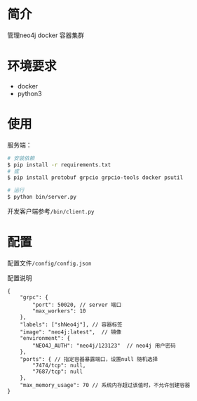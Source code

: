 # 简介
管理neo4j docker 容器集群



# 环境要求

- docker
- python3



# 使用

服务端：

```bash
# 安装依赖
$ pip install -r requirements.txt
# 或
$ pip install protobuf grpcio grpcio-tools docker psutil

# 运行
$ python bin/server.py
```



开发客户端参考`/bin/client.py`



# 配置

配置文件`/config/config.json`

配置说明

```
{
    "grpc": {
        "port": 50020, // server 端口
        "max_workers": 10
    },
    "labels": ["shNeo4j"], // 容器标签
    "image": "neo4j:latest",  // 镜像
    "environment": {
        "NEO4J_AUTH": "neo4j/123123"  // neo4j 用户密码
    },
    "ports": { // 指定容器暴露端口，设置null 随机选择
        "7474/tcp": null, 
        "7687/tcp": null
    },
    "max_memory_usage": 70 // 系统内存超过该值时，不允许创建容器
}
```

